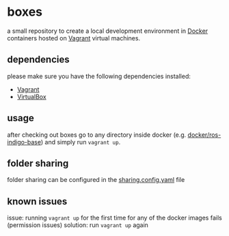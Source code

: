 boxes
======
a small repository to create a local development environment in [Docker](https://www.docker.com/) containers hosted on [Vagrant](https://www.vagrantup.com/) virtual machines.

## dependencies
please make sure you have the following dependencies installed:

- [Vagrant](https://www.vagrantup.com/downloads.html)
- [VirtualBox](https://www.virtualbox.org/wiki/Downloads)

## usage
after checking out boxes go to any directory inside docker (e.g. [docker/ros-indigo-base](https://github.com/harmishhk/boxes/tree/master/docker/ros-indigo-base)) and simply run `vagrant up`.

## folder sharing
folder sharing can be configured in the [sharing.config.yaml](https://github.com/harmishhk/boxes/blob/master/sharing.config.yaml) file

## known issues
issue: running `vagrant up` for the first time for any of the docker images fails (permission issues)
solution: run `vagrant up` again
